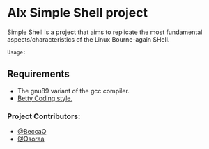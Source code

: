 # Alx Simple Shell project

Simple Shell is a project that aims to replicate the most fundamental aspects/characteristics of the Linux Bourne-again SHell.

``` C
Usage: 

```

## Requirements

- The gnu89 variant of the gcc compiler.
- [Betty Coding style.](https://github.com/holbertonschool/Betty)

### Project Contributors:

- [@BeccaQ](https://github.com/BeccaQ/)
- [@Osoraa](https://github.com/Osoraa/)
